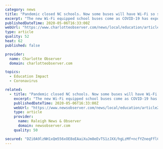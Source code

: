 ```yaml
---
category: news
title: "Pandemic closed NC schools. Now some buses will have Wi-Fi so students can go online. | Charlotte Observer"
excerpt: "The new Wi-Fi equipped school buses come as COVID-19 has exposed the state of North Carolina’s digital divide."
publishedDateTime: 2020-05-06T16:33:00Z
webUrl: "https://www.charlotteobserver.com/news/local/education/article242535261.html"
type: article
quality: 52
heat: 62
published: false

provider:
  name: Charlotte Observer
  domain: charlotteobserver.com

topics:
  - Education Impact
  - Coronavirus

related:
  - title: "Pandemic closed NC schools. Now some buses will have Wi-Fi so students can go online. | Raleigh News & Observer"
    excerpt: "The new Wi-Fi equipped school buses come as COVID-19 has exposed the state of North Carolina’s digital divide."
    publishedDateTime: 2020-05-06T16:33:00Z
    webUrl: "https://www.newsobserver.com/news/local/education/article242535261.html"
    type: article
    provider:
      name: Raleigh News & Observer
      domain: newsobserver.com
    quality: 50

secured: "DZi0A9lzNH1xQm556xOE8oEAaiXuJm8eEvTS1zJXX/hgLzMf+ncfYZneqFflCOx9IbrSHNvEOmreHAdb8Fj2cVPbBQPmJVdQwr4s9Tkbp5ahsa4OzuW62qEA9fSnxr47j4hR1qOnhqOeSpZxS3CQyGl7+dmhhjMR6fqjwuPCK6yf/fM5phFmrvhYvr4cWmt3hXDbOQ5GxAVGfrJon95yXL4OBdkMVs+nQen0KnEbRV2iNf/qU8NQoJk8ZuFgmw0Tk+uvU0HviR9uK6ZsF8mK3VPU3VSRIpRLdo03j4dXZZzoxJ35l8vzd/i0UbvC+49DrSmRJpP8e25yifpC8NhlwV//E9j4kpJCJfG7aG5t38jVYiszg2Qz+cbigOLkSG3L7N79ACtFkq2NnnI9qDU0Dni5MbOTCXc/WTvlU4FX5dhpKIRiDL+truGIFD4p5lRRoir6s4x+8pCWOiZ2v4+Aa7wi3Lx96oxzzqog70yOs2Y=;42bzCuat4a6M5jeYFlVxJw=="
---
```


